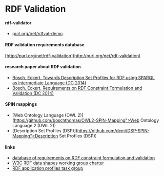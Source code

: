 # RDF Validation


#### rdf-validator

* [purl.org/net/rdfval-demo](purl.org/net/rdfval-demo).

#### RDF validation requirements database

[http://purl.org/net/rdf-validation](http://purl.org/net/rdf-validation)

#### research paper about RDF validation

* [Bosch, Eckert. Towards Description Set Profiles for RDF using SPARQL as Intermediate Language (DC 2014)](https://github.com/boschthomas/PhD/tree/master/publications/Papers%20in%20Conference%20Proceedings)
* [Bosch, Eckert. Requirements on RDF Constraint Formulation and Validation (DC 2014)](https://github.com/boschthomas/PhD/tree/master/publications/Papers%20in%20Conference%20Proceedings)

#### SPIN mappings

* [Web Ontology Language (OWL 2)](https://github.com/boschthomas/OWL2-SPIN-Mapping">Web Ontology Language 2 (OWL 2))
* [Description Set Profiles (DSP)](https://github.com/dcmi/DSP-SPIN-Mapping">Description Set Profiles (DSP))

#### links

* [database of requirements on RDF constraint formulation and validation](http://purl.org/net/rdf-validation)
* [W3C RDF data shapes working group charter](http://www.w3.org/2014/data-shapes/charter)
* [RDF application profiles task group](http://wiki.dublincore.org/index.php/RDF-Application-Profiles)
